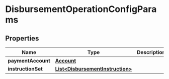 

# DisbursementOperationConfigParams


## Properties

| Name | Type | Description | Notes |
|------------ | ------------- | ------------- | -------------|
|**paymentAccount** | [**Account**](Account.md) |  |  [optional] |
|**instructionSet** | [**List&lt;DisbursementInstruction&gt;**](DisbursementInstruction.md) |  |  |



